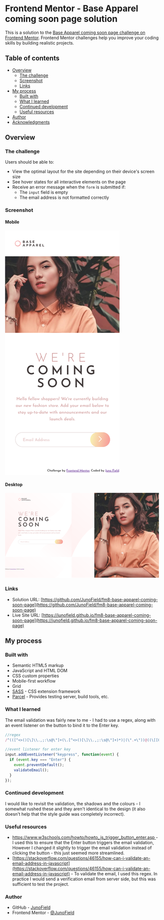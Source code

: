 # Frontend Mentor - Base Apparel coming soon page solution

This is a solution to the [Base Apparel coming soon page challenge on Frontend Mentor](https://www.frontendmentor.io/challenges/base-apparel-coming-soon-page-5d46b47f8db8a7063f9331a0). Frontend Mentor challenges help you improve your coding skills by building realistic projects. 

## Table of contents

- [Overview](#overview)
  - [The challenge](#the-challenge)
  - [Screenshot](#screenshot)
  - [Links](#links)
- [My process](#my-process)
  - [Built with](#built-with)
  - [What I learned](#what-i-learned)
  - [Continued development](#continued-development)
  - [Useful resources](#useful-resources)
- [Author](#author)
- [Acknowledgments](#acknowledgments)


## Overview

### The challenge

Users should be able to:

- View the optimal layout for the site depending on their device's screen size
- See hover states for all interactive elements on the page
- Receive an error message when the `form` is submitted if:
  - The `input` field is empty
  - The email address is not formatted correctly

### Screenshot

#### Mobile
![](./screenshot-mobile.png)

#### Desktop
![](./screenshot-desktop.png)


### Links

- Solution URL: [https://github.com/JunoField/fm8-base-apparel-coming-soon-page](https://github.com/JunoField/fm8-base-apparel-coming-soon-page)
- Live Site URL: [https://junofield.github.io/fm8-base-apparel-coming-soon-page](https://junofield.github.io/fm8-base-apparel-coming-soon-page)

## My process

### Built with

- Semantic HTML5 markup
- JavaScript and HTML DOM
- CSS custom properties
- Mobile-first workflow
- Grid
- [SASS](https://sass-lang.com/) - CSS extension framework
- [Parcel](https://parceljs.org/) - Provides testing server, build tools, etc.


### What I learned

The email validation was fairly new to me - I had to use a regex, along with an event listener on the button to bind it to the Enter key.

```js
//regex
/^(([^<>()[\]\\.,;:\s@\"]+(\.[^<>()[\]\\.,;:\s@\"]+)*)|(\".+\"))@((\[[0-9]{1,3}\.[0-9]{1,3}\.[0-9]{1,3}\.[0-9]{1,3}\])|(([a-zA-Z\-0-9]+\.)+[a-zA-Z]{2,}))$/)
```

```js
//event listener for enter key
input.addEventListener("keypress", function(event) {
  if (event.key === "Enter") {
    event.preventDefault();
    validateEmail();
  }
}); 
```

### Continued development

I would like to revisit the validation, the shadows and the colours - I somewhat rushed these and they aren't identical to the design (it also doesn't help that the style guide was completely incorrect).

### Useful resources

- [https://www.w3schools.com/howto/howto_js_trigger_button_enter.asp
](https://www.w3schools.com/howto/howto_js_trigger_button_enter.asp) - I used this to ensure that the Enter button triggers the email validation, However I changed it slightly to trigger the email validation instead of clicking the button - this just seemed more streamlined.
- [https://stackoverflow.com/questions/46155/how-can-i-validate-an-email-address-in-javascript](https://stackoverflow.com/questions/46155/how-can-i-validate-an-email-address-in-javascript) - To validate the email, I used this regex. In practice I would send a verification email from server side, but this was sufficient to test the project.


### Author

- GitHub - [JunoField](https://github.com/JunoField)
- Frontend Mentor - [@JunoField](https://www.frontendmentor.io/profile/JunoField)

